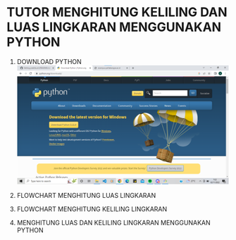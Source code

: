 # TUTOR MENGHITUNG KELILING DAN LUAS LINGKARAN MENGGUNAKAN PYTHON
1. DOWNLOAD PYTHON
![](gambar/Screenshot%202022-11-02%20072311.png)
2. FLOWCHART MENGHITUNG LUAS LINGKARAN

3. FLOWCHART MENGHITUNG KELILING LINGKARAN

4. MENGHITUNG LUAS DAN KELILING LINGKARAN MENGGUNAKAN PYTHON


